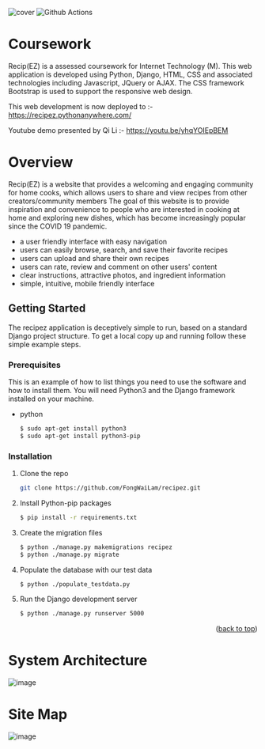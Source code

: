 
![cover](https://user-images.githubusercontent.com/26685910/222871259-dee07924-a8b9-4c33-b8c1-20b2b7f6cb25.png)
![Github Actions](https://github.com/FongWaiLam/recipez/actions/workflows/django.yml/badge.svg)
# Coursework
Recip(EZ) is a assessed coursework for Internet Technology (M). This web application is developed using Python, Django, HTML, CSS and associated technologies including Javascript, JQuery or AJAX. The CSS framework Bootstrap is used to support the responsive web design.

This web development is now deployed to :- https://recipez.pythonanywhere.com/

Youtube demo presented by Qi Li :- https://youtu.be/yhqYOIEpBEM

# Overview
Recip(EZ) is a website that provides a welcoming and engaging community for home cooks, which allows users to share and view recipes from other creators/community
members
The goal of this website is to provide inspiration and convenience to people who are interested in cooking at home and exploring new dishes, which has become increasingly popular since the COVID 19 pandemic.
- a user friendly interface with easy navigation
- users can easily browse, search, and save their favorite recipes
- users can upload and share their own recipes
- users can rate, review and comment on other users' content
- clear instructions, attractive photos, and ingredient information
- simple, intuitive, mobile friendly interface

<!-- GETTING STARTED -->
## Getting Started

The recipez application is deceptively simple to run, based on a standard Django project structure.
To get a local copy up and running follow these simple example steps.

### Prerequisites

This is an example of how to list things you need to use the software and how to install them.
You will need Python3 and the Django framework installed on your machine.
* python
  ```sh
  $ sudo apt-get install python3
  $ sudo apt-get install python3-pip
  ```

### Installation

1. Clone the repo
   ```sh
   git clone https://github.com/FongWaiLam/recipez.git
   ```
2. Install Python-pip packages
   ```sh
   $ pip install -r requirements.txt
   ```
3. Create the migration files
   ```sh
   $ python ./manage.py makemigrations recipez
   $ python ./manage.py migrate
   ```
4. Populate the database with our test data
    ```sh
    $ python ./populate_testdata.py
    ```
5. Run the Django development server
   ```sh
   $ python ./manage.py runserver 5000
   ```

<p align="right">(<a href="#readme-top">back to top</a>)</p>




# System Architecture
![image](https://user-images.githubusercontent.com/119539611/222837322-89a38d68-39f8-4740-9a02-2e8a35cb7761.png)

# Site Map
![image](https://user-images.githubusercontent.com/119539611/222839946-c4a3dd07-f0d9-4d88-b380-cc69473927ff.png)
